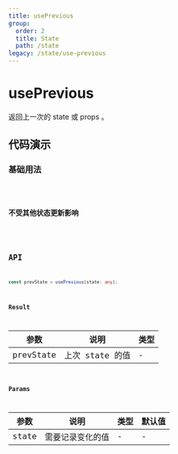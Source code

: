 ```yaml
---
title: usePrevious
group:
  order: 2
  title: State
  path: /state
legacy: /state/use-previous
---
```


# usePrevious

返回上一次的 state 或 props 。

## 代码演示

### 基础用法

<code src="./demos/Demo1.tsx" />

### 不受其他状态更新影响

<code src="./demos/Demo2.tsx" />

## API

```typescript
const prevState = usePrevious(state: any);
```

### Result

| 参数      | 说明            | 类型 |
| --------- | --------------- | ---- |
| prevState | 上次 state 的值 | -    |

### Params

| 参数  | 说明             | 类型 | 默认值 |
| ----- | ---------------- | ---- | ------ |
| state | 需要记录变化的值 | -    | -      |

